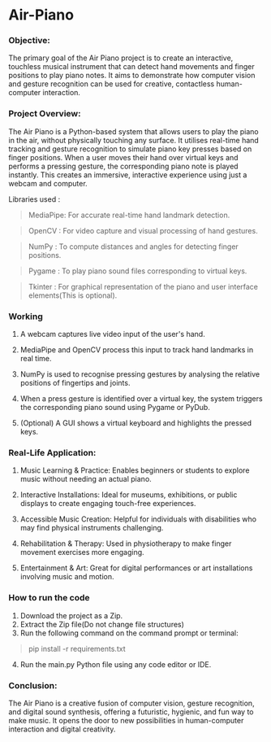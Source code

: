 # Air-Piano

### Objective:
The primary goal of the Air Piano project is to create an interactive, touchless musical instrument that can detect hand movements and finger positions to play piano notes. It aims to demonstrate how computer vision and gesture recognition can be used for creative, contactless human-computer interaction.

### Project Overview:
The Air Piano is a Python-based system that allows users to play the piano in the air, without physically touching any surface. It utilises real-time hand tracking and gesture recognition to simulate piano key presses based on finger positions. When a user moves their hand over virtual keys and performs a pressing gesture, the corresponding piano note is played instantly. This creates an immersive, interactive experience using just a webcam and computer.

Libraries used :
> MediaPipe: For accurate real-time hand landmark detection.

> OpenCV   : For video capture and visual processing of hand gestures.

> NumPy    : To compute distances and angles for detecting finger positions.

> Pygame   : To play piano sound files corresponding to virtual keys.

> Tkinter  : For graphical representation of the piano and user interface elements(This is optional).

### Working

1. A webcam captures live video input of the user's hand.

2. MediaPipe and OpenCV process this input to track hand landmarks in real time.

3. NumPy is used to recognise pressing gestures by analysing the relative positions of fingertips and joints.

4. When a press gesture is identified over a virtual key, the system triggers the corresponding piano sound using Pygame or PyDub.

5. (Optional) A GUI shows a virtual keyboard and highlights the pressed keys.

### Real-Life Application:

1. Music Learning & Practice: Enables beginners or students to explore music without needing an actual piano.

2. Interactive Installations: Ideal for museums, exhibitions, or public displays to create engaging touch-free experiences.

3. Accessible Music Creation: Helpful for individuals with disabilities who may find physical instruments challenging.

4. Rehabilitation & Therapy: Used in physiotherapy to make finger movement exercises more engaging.

5. Entertainment & Art: Great for digital performances or art installations involving music and motion.

### How to run the code

1. Download the project as a Zip.
2. Extract the Zip file(Do not change file structures)
3. Run the following command on the command prompt or terminal:
> pip install -r requirements.txt
4. Run the main.py Python file using any code editor or IDE.

### Conclusion:
The Air Piano is a creative fusion of computer vision, gesture recognition, and digital sound synthesis, offering a futuristic, hygienic, and fun way to make music. It opens the door to new possibilities in human-computer interaction and digital creativity.

